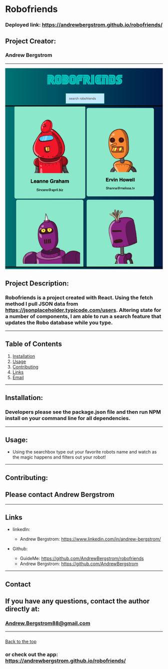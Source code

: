  # Robofriends
### Deployed link: https://andrewbergstrom.github.io/robofriends/
  ## Project Creator: 
  ###  Andrew Bergstrom
---
  ![](robofriends/public/robofriends.jpg)

  ## Project Description:
  ### Robofriends is a project created with React. Using the fetch method I pull JSON data from https://jsonplaceholder.typicode.com/users. Altering state for a number of components, I am able to run a search feature that updates the Robo database while you type. 

  
---
 
  ## Table of Contents
  1. [Installation](#Installation)
  2. [Usage](#Usage)
  3. [Contributing](#Contributing)
  4. [Links](#Links)
  5. [Email](#Contact)
  
  ---

  ## Installation:
  ### Developers please see the package.json file and then run NPM install on your command line for all dependencies.

  ---      

  ## Usage:

  * Using the searchbox type out your favorite robots name and watch as the magic happens and filters out your robot!
  ---
 
 ## Contributing:
 ## Please contact Andrew Bergstrom
---

 ## Links

  * linkedIn: 
    * Andrew Bergstrom: https://www.linkedin.com/in/andrew-bergstrom/
 
        
  * Github:
    * GuideMe: https://github.com/AndrewBergstrom/robofriends
    * Andrew Bergstrom: https://github.com/AndrewBergstrom 
 


  ---

  ## Contact
 
  ## If you have any questions, contact the author directly at: 
  ### Andrew.Bergstrom88@gmail.com 


---
### 
  [Back to the top](#Robofriends)
### or check out the app: https://andrewbergstrom.github.io/robofriends/
  

